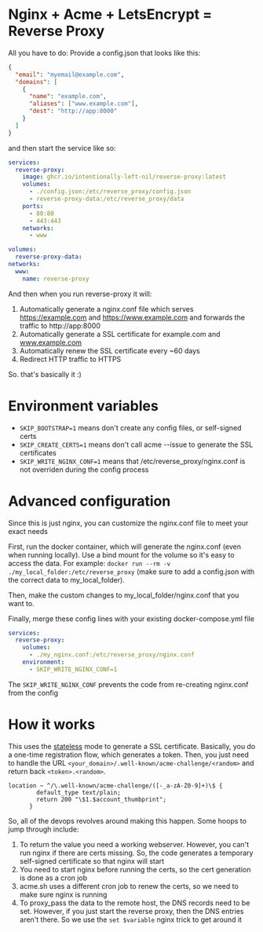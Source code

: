 # Nginx + Acme + LetsEncrypt = Reverse Proxy

All you have to do: Provide a config.json that looks like this:

```json
{
  "email": "myemail@example.com",
  "domains": [
    {
      "name": "example.com",
      "aliases": ["www.example.com"],
      "dest": "http://app:8000"
    }
  ]
}
```

and then start the service like so:

```yml
services:
  reverse-proxy:
    image: ghcr.io/intentionally-left-nil/reverse-proxy:latest
    volumes:
      - ./config.json:/etc/reverse_proxy/config.json
      - reverse-proxy-data:/etc/reverse_proxy/data
    ports:
      - 80:80
      - 443:443
    networks:
      - www

volumes:
  reverse-proxy-data:
networks:
  www:
    name: reverse-proxy
```

And then when you run reverse-proxy it will:

1. Automatically generate a nginx.conf file which serves https://example.com and https://www.example.com and forwards the traffic to http://app:8000
1. Automatically generate a SSL certificate for example.com and www.example.com
1. Automatically renew the SSL certificate every ~60 days
1. Redirect HTTP traffic to HTTPS

So. that's basically it :)

# Environment variables

- `SKIP_BOOTSTRAP=1` means don't create any config files, or self-signed certs
- `SKIP_CREATE_CERTS=1` means don't call acme --issue to generate the SSL certificates
- `SKIP_WRITE_NGINX_CONF=1` means that /etc/reverse_proxy/nginx.conf is not overriden during the config process

# Advanced configuration

Since this is just nginx, you can customize the nginx.conf file to meet your exact needs

First, run the docker container, which will generate the nginx.conf (even when running locally). Use a bind mount for the volume so it's easy to access the data. For example: `docker run --rm -v ./my_local_folder:/etc/reverse_proxy` (make sure to add a config.json with the correct data to my_local_folder).

Then, make the custom changes to my_local_folder/nginx.conf that you want to.

Finally, merge these config lines with your existing docker-compose.yml file

```yml
services:
  reverse-proxy:
    volumes:
      - ./my_nginx.conf:/etc/reverse_proxy/nginx.conf
    environment:
      - SKIP_WRITE_NGINX_CONF=1
```

The `SKIP_WRITE_NGINX_CONF` prevents the code from re-creating nginx.conf from the config

# How it works

This uses the [stateless](https://github.com/acmesh-official/acme.sh/wiki/Stateless-Mode) mode to generate a SSL certificate. Basically, you do a one-time registration flow, which generates a token. Then, you just need to handle the URL `<your_domain>/.well-known/acme-challenge/<random>` and return back `<token>.<random>`.

```
location ~ ^/\.well-known/acme-challenge/([-_a-zA-Z0-9]+)\$ {
        default_type text/plain;
        return 200 "\$1.$account_thumbprint";
      }
```

So, all of the devops revolves around making this happen. Some hoops to jump through include:

1. To return the value you need a working webserver. However, you can't run nginx if there are certs missing. So, the code generates a temporary self-signed certificate so that nginx will start
1. You need to start nginx before running the certs, so the cert generation is done as a cron job
1. acme.sh uses a different cron job to renew the certs, so we need to make sure nginx is running
1. To proxy_pass the data to the remote host, the DNS records need to be set. However, if you just start the reverse proxy, then the DNS entries aren't there. So we use the `set $variable` nginx trick to get around it
